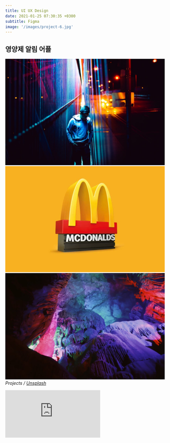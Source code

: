 ```yaml
---
title: UI UX Design
date: 2021-01-25 07:30:35 +0300
subtitle: Figma
image: '/images/project-6.jpg'
---
```


## 영양제 알림 어플

<!--정리된 결과물 넣고, 과정은 Blog Posting으로 연결되도록 하기!-->

<div class="gallery-box">
  <div class="gallery">
    <img src="/images/project-5.jpg" alt="Project">
    <img src="/images/project-8.jpg" alt="Project">
    <img src="/images/project-7.jpg" alt="Project">
  </div>
  <em>Projects / <a href="https://unsplash.com/" target="_blank">Unsplash</a></em>
</div>

<p><iframe src="https://www.youtube.com/embed/QyQ85DEVpbc" frameborder="0" allowfullscreen></iframe></p>